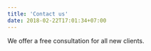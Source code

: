```yaml
---
title: 'Contact us'
date: 2018-02-22T17:01:34+07:00
---
```


We offer a free consultation for all new clients.
